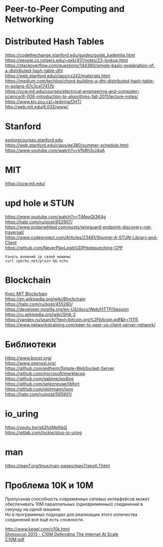 # Peer-to-Peer Computing and Networking


# Distributed Hash Tables
https://codethechange.stanford.edu/guides/guide_kademlia.html  
https://people.cs.rutgers.edu/~pxk/417/notes/23-lookup.html  
https://stackoverflow.com/questions/144360/simple-basic-explanation-of-a-distributed-hash-table-dht  
https://web.stanford.edu/class/cs242/materials.html  
https://medium.com/techlog/chord-building-a-dht-distributed-hash-table-in-golang-67c3ce17417b  
https://ocw.mit.edu/courses/electrical-engineering-and-computer-science/6-006-introduction-to-algorithms-fall-2011/lecture-notes/  
https://www.kiv.zcu.cz/~ledvina/DHT/  
http://web.mit.edu/6.033/www/  

# Stanford
[explorecourses.stanford.edu](https://explorecourses.stanford.edu/search;jsessionid=sbhm6li6e8wf1mb63jxxxr8os?view=catalog&academicYear=&page=0&q=CS&filter-departmentcode-CS=on&filter-coursestatus-Active=on&filter-term-Winter=on)  
https://web.stanford.edu/class/ee380/summer-schedule.html  
https://www.youtube.com/watch?v=VfbRhSrJ4qA  

# MIT
https://ocw.mit.edu/  

# upd hole и STUN
https://www.youtube.com/watch?v=TiMeoQt3K4g  
https://habr.com/ru/post/652907/  
https://www.jordanwhited.com/posts/wireguard-endpoint-discovery-nat-traversal/  
https://www.codeproject.com/Articles/23481/Stunner-A-STUN-Library-and-Client  
https://github.com/NeverPlayLegit/UDPHolepunching-CPP  
```
Узнать внешний ip своей машины
curl ipecho.net/plain && echo
```

# Blockchain
[Курс MIT Blockchain](https://ocw.mit.edu/courses/sloan-school-of-management/15-s12-blockchain-and-money-fall-2018/lecture-slides/)  
https://en.wikipedia.org/wiki/Blockchain  
https://habr.com/ru/post/455260/  
https://developer.mozilla.org/en-US/docs/Web/HTTP/Session  
https://ru.wikipedia.org/wiki/SHA-2  
https://yandex.ru/search/?text=bitcoin.org%2Fbitcoin.pdf&lr=11115  
https://www.networkstraining.com/peer-to-peer-vs-client-server-network/  

# Библиотеки
https://www.boost.org/  
https://www.openssl.org/  
https://github.com/eidheim/Simple-WebSocket-Server  
https://github.com/microsoft/merklecpp  
https://github.com/gabime/spdlog  
https://github.com/seleznevae/libfort  
https://github.com/nlohmann/json  
https://habr.com/ru/post/595901/  

# io_uring
https://youtu.be/g42hzMplhkQ  
https://gitlab.com/lockie/otus-io-uring  

# man
https://man7.org/linux/man-pages/man7/epoll.7.html  

# Проблема 10K и 10M
Пропускная способность современных сетевых интерфейсов может обеспечивать 10M параллельных (одновременных) соединений в секунду на одной машине.  
Но в программных подходах для реализации этого количества соединений всё ещё есть сложности.

http://www.kegel.com/c10k.html  
[Shmoocon 2013 - C10M Defending The Internet At Scale](https://www.youtube.com/watch?v=73XNtI0w7jA#!)  
[C10M pdf](https://www.cs.dartmouth.edu/~sergey/cs258/2013/C10M-Defending-the-Internet-at-Scale-Dartmouth-2013.pdf)  
